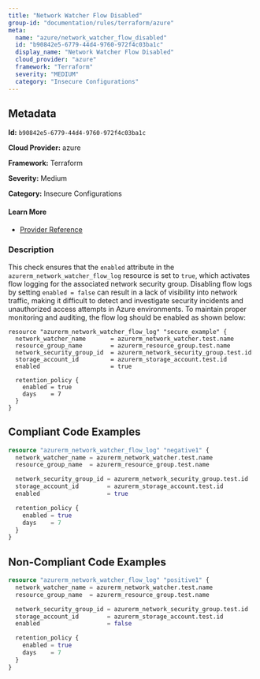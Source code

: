 ```yaml
---
title: "Network Watcher Flow Disabled"
group-id: "documentation/rules/terraform/azure"
meta:
  name: "azure/network_watcher_flow_disabled"
  id: "b90842e5-6779-44d4-9760-972f4c03ba1c"
  display_name: "Network Watcher Flow Disabled"
  cloud_provider: "azure"
  framework: "Terraform"
  severity: "MEDIUM"
  category: "Insecure Configurations"
---
```

## Metadata

**Id:** `b90842e5-6779-44d4-9760-972f4c03ba1c`

**Cloud Provider:** azure

**Framework:** Terraform

**Severity:** Medium

**Category:** Insecure Configurations

#### Learn More

 - [Provider Reference](https://registry.terraform.io/providers/hashicorp/azurerm/latest/docs/resources/network_watcher_flow_log)

### Description

 This check ensures that the `enabled` attribute in the `azurerm_network_watcher_flow_log` resource is set to `true`, which activates flow logging for the associated network security group. Disabling flow logs by setting `enabled = false` can result in a lack of visibility into network traffic, making it difficult to detect and investigate security incidents and unauthorized access attempts in Azure environments. To maintain proper monitoring and auditing, the flow log should be enabled as shown below:

```
resource "azurerm_network_watcher_flow_log" "secure_example" {
  network_watcher_name       = azurerm_network_watcher.test.name
  resource_group_name        = azurerm_resource_group.test.name
  network_security_group_id  = azurerm_network_security_group.test.id
  storage_account_id         = azurerm_storage_account.test.id
  enabled                    = true

  retention_policy {
    enabled = true
    days    = 7
  }
}
```


## Compliant Code Examples
```terraform
resource "azurerm_network_watcher_flow_log" "negative1" {
  network_watcher_name = azurerm_network_watcher.test.name
  resource_group_name  = azurerm_resource_group.test.name

  network_security_group_id = azurerm_network_security_group.test.id
  storage_account_id        = azurerm_storage_account.test.id
  enabled                   = true

  retention_policy {
    enabled = true
    days    = 7
  }
}
```
## Non-Compliant Code Examples
```terraform
resource "azurerm_network_watcher_flow_log" "positive1" {
  network_watcher_name = azurerm_network_watcher.test.name
  resource_group_name  = azurerm_resource_group.test.name

  network_security_group_id = azurerm_network_security_group.test.id
  storage_account_id        = azurerm_storage_account.test.id
  enabled                   = false

  retention_policy {
    enabled = true
    days    = 7
  }
}
```